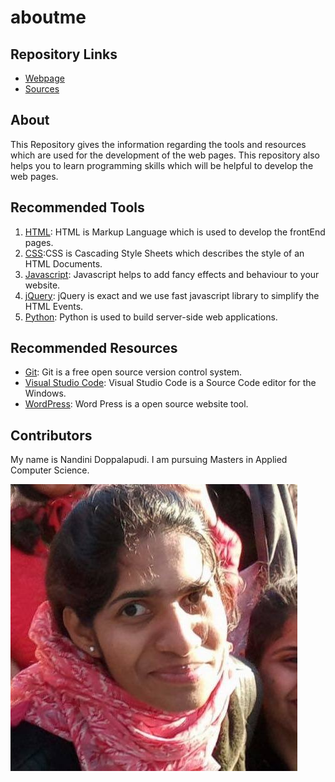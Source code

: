 # aboutme

## Repository Links

- [Webpage](https://nandinidoppalapudi.github.io/aboutme/)
- [Sources](https://github.com/Nandinidoppalapudi/aboutme)

## About

This Repository gives the information regarding the tools and resources which are used for the development of the web pages. This repository also helps you to learn programming skills which will be helpful to develop the web pages.

## Recommended Tools 

1. [HTML](https://www.w3schools.com/html/): HTML is Markup Language which is used to develop the frontEnd pages.
1. [CSS](https://www.w3schools.com/css/):CSS is Cascading Style Sheets which describes the style of an HTML Documents.
1. [Javascript](https://www.codecademy.com/learn/learn-javascript): Javascript helps to add fancy effects and behaviour to your website.
1. [jQuery](https://www.w3schools.com/jquery/): jQuery is exact and we use fast javascript library to simplify the HTML Events.
1. [Python](https://www.learnpython.org/): Python is used to build server-side web applications.



## Recommended Resources

- [Git](https://git-scm.com/): Git is a free open source version control system.
- [Visual Studio Code](https://code.visualstudio.com/): Visual Studio Code is a Source Code editor for the Windows.
- [WordPress](https://wordpress.com): Word Press is a open source website tool.

## Contributors

My name is Nandini Doppalapudi. I am pursuing Masters in Applied Computer Science.

![Favourite Image](nandini.jpeg)
